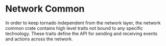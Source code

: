 # Network Common

In order to keep tornado independent from the network layer, the network common crate contains high level traits not bound to any specific technology.
These traits define the API for sending and receiving events and actions across the network.  
 
